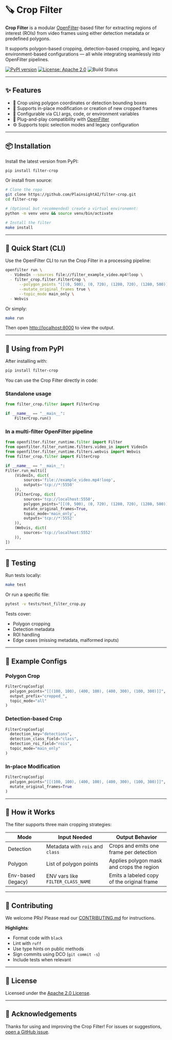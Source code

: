 # 🪚 Crop Filter

**Crop Filter** is a modular [OpenFilter](https://github.com/PlainsightAI/openfilter)-based filter for extracting regions of interest (ROIs) from video frames using either detection metadata or predefined polygons.

It supports polygon-based cropping, detection-based cropping, and legacy environment-based configurations — all while integrating seamlessly into OpenFilter pipelines.

[![PyPI version](https://img.shields.io/pypi/v/filter-crop.svg?style=flat-square)](https://pypi.org/project/filter-crop/)
[![License: Apache 2.0](https://img.shields.io/badge/License-Apache%202.0-blue.svg)](https://github.com/PlainsightAI/filter-crop/blob/main/LICENSE)
![Build Status](https://github.com/PlainsightAI/filter-crop/actions/workflows/ci.yaml/badge.svg)

---

## ✨ Features

- 🎯 Crop using polygon coordinates or detection bounding boxes
- 🔀 Supports in-place modification or creation of new cropped frames
- 🧠 Configurable via CLI args, code, or environment variables
- 🧩 Plug-and-play compatibility with [OpenFilter](https://github.com/PlainsightAI/openfilter)
- ⚙️ Supports topic selection modes and legacy configuration

---

## 📦 Installation

Install the latest version from PyPI:

```bash
pip install filter-crop
````

Or install from source:

```bash
# Clone the repo
git clone https://github.com/PlainsightAI/filter-crop.git
cd filter-crop

# (Optional but recommended) create a virtual environemnt:
python -m venv venv && source venv/bin/activate

# Install the filter
make install
```

---

## 🚀 Quick Start (CLI)

Use the OpenFilter CLI to run the Crop Filter in a processing pipeline:

```bash
openfilter run \
  - VideoIn --sources file://filter_example_video.mp4!loop \
  - filter_crop.filter.FilterCrop \
      --polygon_points "[[(0, 500), (0, 720), (1280, 720), (1280, 500)]]" \
      --mutate_original_frames true \
      --topic_mode main_only \
  - Webvis
```

Or simply:

```bash
make run
```

Then open [http://localhost:8000](http://localhost:8000) to view the output.

---

## 🧰 Using from PyPI

After installing with:

```bash
pip install filter-crop
```

You can use the Crop Filter directly in code:

### Standalone usage

```python
from filter_crop.filter import FilterCrop

if __name__ == "__main__":
    FilterCrop.run()
```

### In a multi-filter OpenFilter pipeline

```python
from openfilter.filter_runtime.filter import Filter
from openfilter.filter_runtime.filters.video_in import VideoIn
from openfilter.filter_runtime.filters.webvis import Webvis
from filter_crop.filter import FilterCrop

if __name__ == "__main__":
Filter.run_multi([
    (VideoIn, dict(
        sources='file://example_video.mp4!loop',
        outputs='tcp://*:5550'
    )),
    (FilterCrop, dict(
        sources='tcp://localhost:5550',
        polygon_points="[[(0, 500), (0, 720), (1280, 720), (1280, 500)]]",
        mutate_original_frames=True,
        topic_mode='main_only',
        outputs='tcp://*:5552'
    )),
    (Webvis, dict(
        sources='tcp://localhost:5552'
    )),
]) 
```

---

## 🧪 Testing

Run tests locally:

```bash
make test
```

Or run a specific file:

```bash
pytest -v tests/test_filter_crop.py
```

Tests cover:

* Polygon cropping
* Detection metadata
* ROI handling
* Edge cases (missing metadata, malformed inputs)

---

## 🔧 Example Configs

### Polygon Crop

```python
FilterCropConfig(
  polygon_points="[[(100, 100), (400, 100), (400, 300), (100, 300)]]",
  output_prefix="cropped_",
  topic_mode="all"
)
```

### Detection-based Crop

```python
FilterCropConfig(
  detection_key="detections",
  detection_class_field="class",
  detection_roi_field="rois",
  topic_mode="main_only"
)
```

### In-place Modification

```python
FilterCropConfig(
  polygon_points="[[(100, 100), (400, 100), (400, 300), (100, 300)]]",
  mutate_original_frames=True
)
```

---

## 🧩 How it Works

The filter supports three main cropping strategies:

| Mode               | Input Needed                      | Output Behavior                            |
| ------------------ | --------------------------------- | ------------------------------------------ |
| Detection          | Metadata with `rois` and `class`  | Crops and emits one frame per detection    |
| Polygon            | List of polygon points            | Applies polygon mask and crops the region  |
| Env-based (legacy) | ENV vars like `FILTER_CLASS_NAME` | Emits a labeled copy of the original frame |

---

## 🤝 Contributing

We welcome PRs! Please read our [CONTRIBUTING.md](https://github.com/PlainsightAI/filter-crop/blob/main/CONTRIBUTING.md) for instructions.

**Highlights**:

* Format code with `black`
* Lint with `ruff`
* Use type hints on public methods
* Sign commits using DCO (`git commit -s`)
* Include tests when relevant

---

## 📄 License

Licensed under the [Apache 2.0 License](https://github.com/PlainsightAI/filter-crop/blob/main/LICENSE).

---

## 🙏 Acknowledgements

Thanks for using and improving the Crop Filter!
For issues or suggestions, [open a GitHub issue](https://github.com/PlainsightAI/filter-crop/issues/new/choose).